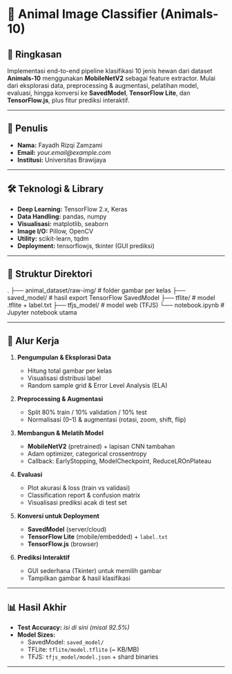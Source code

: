 # 🦁 Animal Image Classifier (Animals-10)

## 📖 Ringkasan
Implementasi end-to-end pipeline klasifikasi 10 jenis hewan dari dataset **Animals-10** menggunakan **MobileNetV2** sebagai feature extractor. Mulai dari eksplorasi data, preprocessing & augmentasi, pelatihan model, evaluasi, hingga konversi ke **SavedModel**, **TensorFlow Lite**, dan **TensorFlow.js**, plus fitur prediksi interaktif.

---

## 👥 Penulis
- **Nama:** Fayadh Rizqi Zamzami  
- **Email:** _your.email@example.com_  
- **Institusi:** Universitas Brawijaya  

---

## 🛠️ Teknologi & Library
- **Deep Learning:** TensorFlow 2.x, Keras  
- **Data Handling:** pandas, numpy  
- **Visualisasi:** matplotlib, seaborn  
- **Image I/O:** Pillow, OpenCV  
- **Utility:** scikit-learn, tqdm  
- **Deployment:** tensorflowjs, tkinter (GUI prediksi)  

---

## 📂 Struktur Direktori
. ├── animal_dataset/raw-img/ # folder gambar per kelas ├── saved_model/ # hasil export TensorFlow SavedModel ├── tflite/ # model .tflite + label.txt ├── tfjs_model/ # model web (TFJS) └── notebook.ipynb # Jupyter notebook utama


---

## 🚀 Alur Kerja

1. **Pengumpulan & Eksplorasi Data**  
   - Hitung total gambar per kelas  
   - Visualisasi distribusi label  
   - Random sample grid & Error Level Analysis (ELA)

2. **Preprocessing & Augmentasi**  
   - Split 80% train / 10% validation / 10% test  
   - Normalisasi (0–1) & augmentasi (rotasi, zoom, shift, flip)

3. **Membangun & Melatih Model**  
   - **MobileNetV2** (pretrained) + lapisan CNN tambahan  
   - Adam optimizer, categorical crossentropy  
   - Callback: EarlyStopping, ModelCheckpoint, ReduceLROnPlateau  

4. **Evaluasi**  
   - Plot akurasi & loss (train vs validasi)  
   - Classification report & confusion matrix  
   - Visualisasi prediksi acak di test set  

5. **Konversi untuk Deployment**  
   - **SavedModel** (server/cloud)  
   - **TensorFlow Lite** (mobile/embedded) + `label.txt`  
   - **TensorFlow.js** (browser)  

6. **Prediksi Interaktif**  
   - GUI sederhana (Tkinter) untuk memilih gambar  
   - Tampilkan gambar & hasil klasifikasi  

---

## 📊 Hasil Akhir
- **Test Accuracy:** _isi di sini (misal 92.5%)_  
- **Model Sizes:**  
  - SavedModel: `saved_model/`  
  - TFLite: `tflite/model.tflite` (~ KB/MB)  
  - TFJS: `tfjs_model/model.json` + shard binaries  

---
